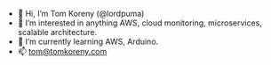 - 👋 Hi, I’m Tom Koreny (@lordpuma)
- 👀 I’m interested in anything AWS, cloud monitoring, microservices, scalable architecture.
- 🌱 I’m currently learning AWS, Arduino.
- 📫 tom@tomkoreny.com

<!---
lordpuma/lordpuma is a ✨ special ✨ repository because its `README.md` (this file) appears on your GitHub profile.
You can click the Preview link to take a look at your changes.
--->
